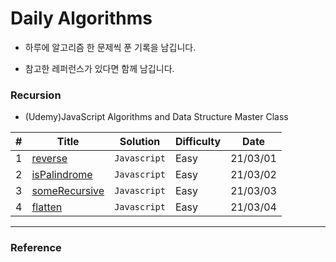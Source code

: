 # Daily Algorithms

- 하루에 알고리즘 한 문제씩 푼 기록을 남깁니다.

- 참고한 레퍼런스가 있다면 함께 남깁니다.

### Recursion

- (Udemy)JavaScript Algorithms and Data Structure Master Class

| #   | Title             | Solution     | Difficulty | Date     |
| --- | ----------------- | ------------ | ---------- | -------- |
| 1   | [reverse]()       | `Javascript` | Easy       | 21/03/01 |
| 2   | [isPalindrome]()  | `Javascript` | Easy       | 21/03/02 |
| 3   | [someRecursive]() | `Javascript` | Easy       | 21/03/03 |
| 4   | [flatten]()       | `Javascript` | Easy       | 21/03/04 |

---

### Reference
